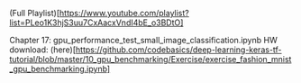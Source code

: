 
(Full Playlist)[https://www.youtube.com/playlist?list=PLeo1K3hjS3uu7CxAacxVndI4bE_o3BDtO]

Chapter 17: gpu_performance_test_small_image_classification.ipynb
HW download: (here)[https://github.com/codebasics/deep-learning-keras-tf-tutorial/blob/master/10_gpu_benchmarking/Exercise/exercise_fashion_mnist_gpu_benchmarking.ipynb]
